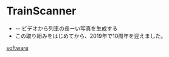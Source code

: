 # TrainScanner


* [](https://github.com/vitroid/TrainScanner) -- ビデオから列車の長ーい写真を生成する
* この取り組みをはじめてから、2019年で10周年を迎えました。



[](https://live.staticflickr.com/1736/40895510390_54f5c89f99_k_d.jpg)



[software](software.md)



